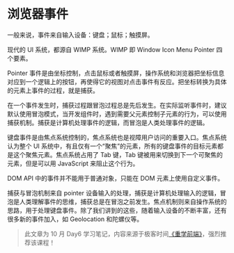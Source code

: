 # 浏览器事件

一般来说，事件来自输入设备：键盘；鼠标；触摸屏。

现代的 UI 系统，都源自 WIMP 系统。WIMP 即 Window Icon Menu Pointer 四个要素。

Pointer 事件是由坐标控制，点击鼠标或者触摸屏，操作系统和浏览器把坐标信息对应到一个逻辑上的按钮，再使得它的视图对点击事件有反应。把坐标转换为具体的元素上事件的过程，就是捕获。

在一个事件发生时，捕获过程跟冒泡过程总是先后发生。在实际监听事件时，建议默认使用冒泡模式，当开发组件时，遇到需要父元素控制子元素的行为，可以使用捕获机制。捕获是计算机处理事件的逻辑，而冒泡是人类处理事件的逻辑。

键盘事件是由焦点系统控制的，焦点系统也是视障用户访问的重要入口。焦点系统认为整个 UI 系统中，有且仅有一个“聚焦”的元素，所有的键盘事件的目标元素都是这个聚焦元素。焦点系统占用了 Tab 键，Tab 键被用来切换到下一个可聚焦的元素，但是可以用 JavaScript 来阻止这个行为。

DOM API 中的事件并不能用于普通对象，只能在 DOM 元素上使用自定义事件。

捕获与冒泡机制来自 pointer 设备输入的处理，捕获是计算机处理输入的逻辑，冒泡是人类理解事件的思维，捕获总是在冒泡之前发生。焦点机制则来自操作系统的思路，用于处理键盘事件。除了我们讲到的这些，随着输入设备的不断丰富，还有很多新的事件加入，如 Geolocation 和陀螺仪等。

> 此文章为 10 月 Day6 学习笔记，内容来源于极客时间[《重学前端》](http://gk.link/a/12c1B)，强烈推荐该课程！
